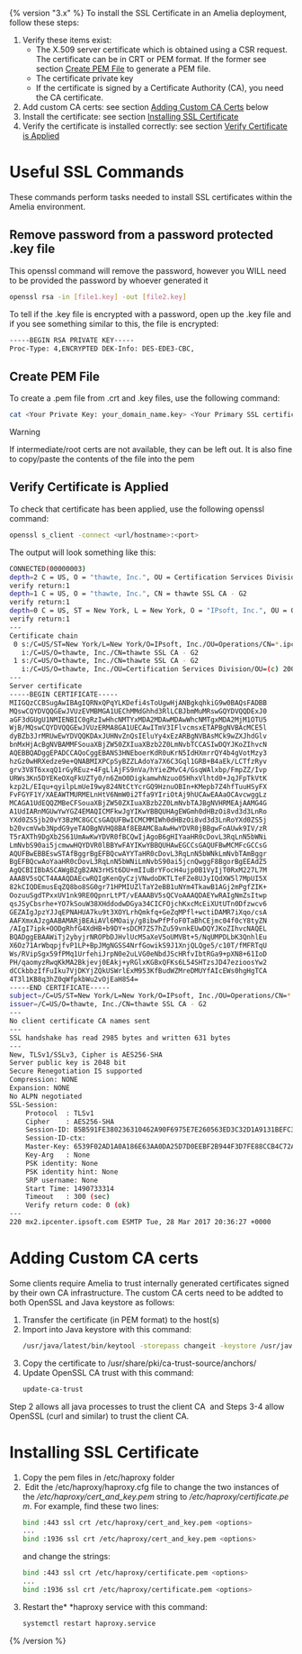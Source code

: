 {% version "3.x" %}
To install the SSL Certificate in an Amelia deployment, follow these steps:
1.  Verify these items exist:
    -   The X.509 server certificate which is obtained using a CSR request. The certificate can be in CRT or PEM format. If the former see section [Create PEM File](#SSLInstallationGuide-CreatePEM) to generate a PEM file.
    -   The certificate private key
    -   If the certificate is signed by a Certificate Authority (CA), you need the CA certificate.
2.  Add custom CA certs: see section [Adding Custom CA Certs](#SSLInstallationGuide-AddCustomCert) below
3.  Install the certificate: see section [Installing SSL Certificate](#SSLInstallationGuide-InstallSSLCert)
4.  Verify the certificate is installed correctly: see section [Verify Certificate is Applied](#SSLInstallationGuide-VerifyCert)
# Useful SSL Commands
These commands perform tasks needed to install SSL certificates within the Amelia environment.
## Remove password from a password protected .key file
This openssl command will remove the password, however you WILL need to be provided the password by whoever generated it
``` bash
openssl rsa -in [file1.key] -out [file2.key]
```
To tell if the .key file is encrypted with a password, open up the .key file and if you see something similar to this, the file is encrypted:
``` bash
-----BEGIN RSA PRIVATE KEY-----
Proc-Type: 4,ENCRYPTED DEK-Info: DES-EDE3-CBC,
```
## Create PEM File
To create a .pem file from .crt and .key files, use the following command:
``` bash
cat <Your Private Key: your_domain_name.key> <Your Primary SSL certificate: your_domain_name.crt> <Your Intermediate certificate: DigiCertCA.crt> <Your Root certificate: TrustedRoot.crt> > <filename.pem>
```
> [!warning]  
>
> If intermediate/root certs are not available, they can be left out. It is also fine to copy/paste the contents of the file into the pem

## Verify Certificate is Applied
To check that certificate has been applied, use the following openssl command:
``` bash
openssl s_client -connect <url/hostname>:<port>
```
The output will look something like this:
``` bash
CONNECTED(00000003)
depth=2 C = US, O = "thawte, Inc.", OU = Certification Services Division, OU = "(c) 2006 thawte, Inc. - For authorized use only", CN = thawte Primary Root CA
verify return:1
depth=1 C = US, O = "thawte, Inc.", CN = thawte SSL CA - G2
verify return:1
depth=0 C = US, ST = New York, L = New York, O = "IPsoft, Inc.", OU = Operations, CN = *.ipcenter.ipsoft.com
verify return:1
---
Certificate chain
 0 s:/C=US/ST=New York/L=New York/O=IPsoft, Inc./OU=Operations/CN=*.ipcenter.ipsoft.com
   i:/C=US/O=thawte, Inc./CN=thawte SSL CA - G2
 1 s:/C=US/O=thawte, Inc./CN=thawte SSL CA - G2
   i:/C=US/O=thawte, Inc./OU=Certification Services Division/OU=(c) 2006 thawte, Inc. - For authorized use only/CN=thawte Primary Root CA
---
Server certificate
-----BEGIN CERTIFICATE-----
MIIGQzCCBSugAwIBAgIQRNxQPqYLKDefi4sToUgwHjANBgkqhkiG9w0BAQsFADBB
MQswCQYDVQQGEwJVUzEVMBMGA1UEChMMdGhhd3RlLCBJbmMuMRswGQYDVQQDExJ0
aGF3dGUgU1NMIENBIC0gRzIwHhcNMTYxMDA2MDAwMDAwWhcNMTgxMDA2MjM1OTU5
WjB/MQswCQYDVQQGEwJVUzERMA8GA1UECAwITmV3IFlvcmsxETAPBgNVBAcMCE5l
dyBZb3JrMRUwEwYDVQQKDAxJUHNvZnQsIEluYy4xEzARBgNVBAsMCk9wZXJhdGlv
bnMxHjAcBgNVBAMMFSouaXBjZW50ZXIuaXBzb2Z0LmNvbTCCASIwDQYJKoZIhvcN
AQEBBQADggEPADCCAQoCggEBANS3HNEboerKdR0uKrN5IdHXmrrQY4b4gVotMzy3
hzGz0wHRXedze9e+QNABMIXPCpSyBZZLAdoYa7X6C3Gql1GRB+B4aEk/LCTfzRyv
grv3V8T6xxqQ1rGyREuz+4FgLlAjFS9nVa/hYieZMvC4/GsqWAlxbp/FmpZZ/Ivp
URWs3Kn5DYEKeOXqFkUZTy0/n6ZmO0DigkamwhNzuo05HhxVlhtd0+JqJFpTkVtK
kzp2L/EIqu+qyilpLmUeI9wy824NtCtYcrGQ9HznuOBIn+KMepb7Z4hfTuuHSyFX
FvFGYF1Y/XAEAWTMURMELnHtV6NmW0i2Tfa9YIriOtAj9hUCAwEAAaOCAvcwggLz
MCAGA1UdEQQZMBeCFSouaXBjZW50ZXIuaXBzb2Z0LmNvbTAJBgNVHRMEAjAAMG4G
A1UdIARnMGUwYwYGZ4EMAQICMFkwJgYIKwYBBQUHAgEWGmh0dHBzOi8vd3d3LnRo
YXd0ZS5jb20vY3BzMC8GCCsGAQUFBwICMCMMIWh0dHBzOi8vd3d3LnRoYXd0ZS5j
b20vcmVwb3NpdG9yeTAOBgNVHQ8BAf8EBAMCBaAwHwYDVR0jBBgwFoAUwk9IV/zR
T5rAXTh9DgXb2S61UmAwKwYDVR0fBCQwIjAgoB6gHIYaaHR0cDovL3RqLnN5bWNi
LmNvbS90ai5jcmwwHQYDVR0lBBYwFAYIKwYBBQUHAwEGCCsGAQUFBwMCMFcGCCsG
AQUFBwEBBEswSTAfBggrBgEFBQcwAYYTaHR0cDovL3RqLnN5bWNkLmNvbTAmBggr
BgEFBQcwAoYaaHR0cDovL3RqLnN5bWNiLmNvbS90ai5jcnQwggF8BgorBgEEAdZ5
AgQCBIIBbASCAWgBZgB2AN3rHSt6DU+mIIuBrYFocH4ujp0B1VyIjT0RxM227L7M
AAABV5sQCT4AAAQDAEcwRQIgKenQyCzjVNwdoDKTLTeFZe8UJyIQdXW5l7MpUI5X
82kCIQDEmusEqZQ8bo8SG0gr71HPMIUZlTaY2eBB1uNYm4TkawB1AGj2mPgfZIK+
OozuuSgdTPxxUV1nk9RE0QpnrLtPT/vEAAABV5sQCVoAAAQDAEYwRAIgNmZsItwp
qsJSyCbsrhe+YO7kSouW38XHddodwDGya34CICFOjchKxcMcEiXUtUTn0Dfzwcv6
GEZAIgJpzYJJqEPNAHUA7ku9t3XOYLrhQmkfq+GeZqMPfl+wctiDAMR7iXqo/csA
AAFXmxAJzgAABAMARjBEAiAVl6MOaiy/g8ibwPfPfoF0TaBhCEjmc04f0cY8tyZN
/AIgI7ipk+OODgRhfG4XdHB+b9DY+sDCM7ZS7hZu59vnkEUwDQYJKoZIhvcNAQEL
BQADggEBAAWiTj2ybyjrNROPbDJHvlUcM5aXeV5oUMVBt+5/NqUMPDLbK3QnhlEu
X6Oz71ArWbqpjfvP1LP+BpJMgNGSS4NrfGowikS9J1XnjQLQge5/c10T/fMFRTqU
Ws/RVipSgx59fPMq1UrfehiJrpN0e2uLVG0eNbdJScHRfvIbtRGa9+pXN8+61IoD
PH/qaomyzRwqKkMA2Bkjevj0EAkj+yRGlxKGBxQFKs6L54SHTzsJD47ezioosYw2
dCCkbbzIfFuIku7VjDKYjZQkUSWrlExM953KfBudWZMreDMUYfAIcEWs0hgHgTCA
4T3l1KB8q3hZ0qWfpkbWu2vOjEaH8S4=
-----END CERTIFICATE-----
subject=/C=US/ST=New York/L=New York/O=IPsoft, Inc./OU=Operations/CN=*.ipcenter.ipsoft.com
issuer=/C=US/O=thawte, Inc./CN=thawte SSL CA - G2
---
No client certificate CA names sent
---
SSL handshake has read 2985 bytes and written 631 bytes
---
New, TLSv1/SSLv3, Cipher is AES256-SHA
Server public key is 2048 bit
Secure Renegotiation IS supported
Compression: NONE
Expansion: NONE
No ALPN negotiated
SSL-Session:
    Protocol  : TLSv1
    Cipher    : AES256-SHA
    Session-ID: B5B591FE380236310462A90F6975E7E260563ED3C32D1A9131BEFC3253B92E15
    Session-ID-ctx:
    Master-Key: 6539F02AD1A0A186E63AA0DA25D7D0EEBF2B944F3D7FE88CCB4C72A06C4171A9650C346A96159320B1FE45F5A482534B
    Key-Arg   : None
    PSK identity: None
    PSK identity hint: None
    SRP username: None
    Start Time: 1490733314
    Timeout   : 300 (sec)
    Verify return code: 0 (ok)
---
220 mx2.ipcenter.ipsoft.com ESMTP Tue, 28 Mar 2017 20:36:27 +0000
```
# Adding Custom CA certs
Some clients require Amelia to trust internally generated certificates signed by their own CA infrastructure. The custom CA certs need to be addted to both OpenSSL and Java keystore as follows:
1.  Transfer the certificate (in PEM format) to the host(s)
2.  Import into Java keystore with this command:
    ``` bash
    /usr/java/latest/bin/keytool -storepass changeit -keystore /usr/java/latest/jre/lib/security/cacerts -alias "workit rootca" -import -file /tmp/WorkITRootCA.pem
    ```
3.  Copy the certificate to /usr/share/pki/ca-trust-source/anchors/
4.  Update OpenSSL CA trust with this command:
    ``` bash
    update-ca-trust
    ```
Step 2 allows all java processes to trust the client CA  and Steps 3-4 allow OpenSSL (curl and similar) to trust the client CA.
# Installing SSL Certificate
1.  Copy the pem files in /etc/haproxy folder
2.   Edit the /etc/haproxy/haproxy.cfg file to change the two instances of the */etc/haproxy/cert_and_key.pem* string to */etc/haproxy/certificate.pem*. For example, find these two lines:  
    ``` bash
    bind :443 ssl crt /etc/haproxy/cert_and_key.pem <options>
    ...
    bind :1936 ssl crt /etc/haproxy/cert_and_key.pem <options>
    ```
    and change the strings:
    ``` bash
    bind :443 ssl crt /etc/haproxy/certificate.pem <options>
    ...
    bind :1936 ssl crt /etc/haproxy/certificate.pem <options>
    ```
3.  Restart the* *haproxy service with this command:
    ``` bash
    systemctl restart haproxy.service
    ```
{% /version %}
